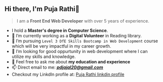 ## Hi there, I'm Puja Rathi👋

> I am a **Front End Web Developer** with over 5 years of experience.

-    I hold a **Master's degree in Computer Science**.
- 🔭 I’m currently working as a **Digital Volunteer** in Reading library.
- 🌱 I’m pursuing `Level 3 DfE Skills Bootcamp in Web Development` course which will be very impactful in my career growth.
- 👯 I’m looking for good oppurtunity in web development where I can utilize my skills and knowledge.
- 💬 Feel free to ask me about **my education and experience**
- 📫 Direct email to me: ***pdjajal20@gmail.com***
- Checkout my LinkdIn profile at: [Puja Rathi linkdin profile](https://www.linkedin.com/in/puja-rathi-bbb3078b/)


